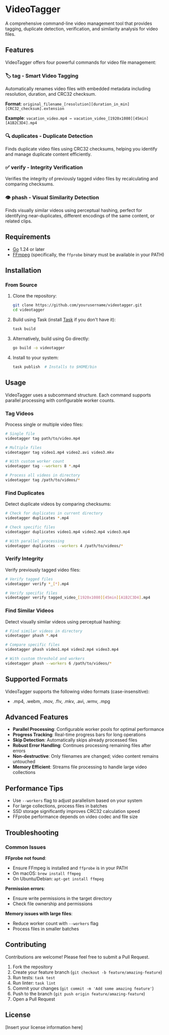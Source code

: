 # VideoTagger

A comprehensive command-line video management tool that provides tagging, duplicate detection, verification, and similarity analysis for video files.

## Features

VideoTagger offers four powerful commands for video file management:

### 🏷️ **tag** - Smart Video Tagging

Automatically renames video files with embedded metadata including resolution, duration, and CRC32 checksum.

**Format**: `original_filename_[resolution][duration_in_min][CRC32_checksum].extension`

**Example**: `vacation_video.mp4 → vacation_video_[1920x1080][45min][A1B2C3D4].mp4`

### 🔍 **duplicates** - Duplicate Detection

Finds duplicate video files using CRC32 checksums, helping you identify and manage duplicate content efficiently.

### ✅ **verify** - Integrity Verification

Verifies the integrity of previously tagged video files by recalculating and comparing checksums.

### 👁️ **phash** - Visual Similarity Detection  

Finds visually similar videos using perceptual hashing, perfect for identifying near-duplicates, different encodings of the same content, or related clips.

## Requirements

- [Go](https://golang.org/dl/) 1.24 or later
- [FFmpeg](https://ffmpeg.org/download.html) (specifically, the `ffprobe` binary must be available in your PATH)

## Installation

### From Source

1. Clone the repository:

   ```bash
   git clone https://github.com/yourusername/videotagger.git
   cd videotagger
   ```

2. Build using Task (install [Task](https://taskfile.dev/#/installation) if you don't have it):

   ```bash
   task build
   ```

3. Alternatively, build using Go directly:

   ```bash
   go build -o videotagger
   ```

4. Install to your system:

   ```bash
   task publish  # Installs to $HOME/bin
   ```

## Usage

VideoTagger uses a subcommand structure. Each command supports parallel processing with configurable worker counts.

### Tag Videos

Process single or multiple video files:

```bash
# Single file
videotagger tag path/to/video.mp4

# Multiple files
videotagger tag video1.mp4 video2.avi video3.mkv

# With custom worker count
videotagger tag --workers 8 *.mp4

# Process all videos in directory
videotagger tag /path/to/videos/*
```

### Find Duplicates

Detect duplicate videos by comparing checksums:

```bash
# Check for duplicates in current directory
videotagger duplicates *.mp4

# Check specific files
videotagger duplicates video1.mp4 video2.mp4 video3.mp4

# With parallel processing
videotagger duplicates --workers 4 /path/to/videos/*
```

### Verify Integrity

Verify previously tagged video files:

```bash
# Verify tagged files
videotagger verify *_[*].mp4

# Verify specific files
videotagger verify tagged_video_[1920x1080][45min][A1B2C3D4].mp4
```

### Find Similar Videos

Detect visually similar videos using perceptual hashing:

```bash
# Find similar videos in directory
videotagger phash *.mp4

# Compare specific files
videotagger phash video1.mp4 video2.mp4 video3.mp4

# With custom threshold and workers
videotagger phash --workers 6 /path/to/videos/*
```

## Supported Formats

VideoTagger supports the following video formats (case-insensitive):

- .mp4, .webm, .mov, .flv, .mkv, .avi, .wmv, .mpg

## Advanced Features

- **Parallel Processing**: Configurable worker pools for optimal performance
- **Progress Tracking**: Real-time progress bars for long operations
- **Skip Detection**: Automatically skips already processed files
- **Robust Error Handling**: Continues processing remaining files after errors
- **Non-destructive**: Only filenames are changed; video content remains untouched
- **Memory Efficient**: Streams file processing to handle large video collections

## Performance Tips

- Use `--workers` flag to adjust parallelism based on your system
- For large collections, process files in batches
- SSD storage significantly improves CRC32 calculation speed
- FFprobe performance depends on video codec and file size

## Troubleshooting

### Common Issues

**FFprobe not found**:

- Ensure FFmpeg is installed and `ffprobe` is in your PATH
- On macOS: `brew install ffmpeg`
- On Ubuntu/Debian: `apt-get install ffmpeg`

**Permission errors**:

- Ensure write permissions in the target directory
- Check file ownership and permissions

**Memory issues with large files**:

- Reduce worker count with `--workers` flag
- Process files in smaller batches

## Contributing

Contributions are welcome! Please feel free to submit a Pull Request.

1. Fork the repository
2. Create your feature branch (`git checkout -b feature/amazing-feature`)
3. Run tests: `task test`
4. Run linter: `task lint`
5. Commit your changes (`git commit -m 'Add some amazing feature'`)
6. Push to the branch (`git push origin feature/amazing-feature`)
7. Open a Pull Request

## License

[Insert your license information here]
